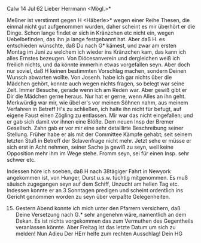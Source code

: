  Calw 14 Jul 62
Lieber Herrmann <Mögl.>*

Meßner ist verstimmt gegen H <Häberle>* wegen einer Reihe Thesen, die einmal nicht gut aufgenommen wurden, daher scheint es mir überhört er die Dinge. Schon lange findet er sich in Kränzchen etc nicht ein, wegen Uebelbefinden, das ihn ja lange festgebannt hat. Aber daß H. es entschieden wünschte, daß Du nach G<echingen>* kämest, und zwar am ersten Montag im Juni zu welchem ich wieder ins Kränzchen kam, das kann ich alles Ernstes bezeugen. Von Diöcesanverein und dergleichen weiß ich freilich nichts, und da könnte immerhin etwas vorgefallen seyn. Aber doch nur soviel, daß H keinen bestimmten Vorschlag machen, sondern Deinen Wunsch abwarten wollte. 
Von Josenh. habe ich gar nichts über die Mädchen gehört, konnte auch wegen nichts fragen, so belegt war seine Zeit. Immer Besuche, gerade wenn ich am Reden war. Aber gewiß gibt er Dir die Mädchen gerne heraus. Nur hat er gerne, wenn Alles an ihn geht. Merkwürdig war mir, wie übel er's vor meinen Söhnen nahm, aus meinem Verfahren in Betreff H's zu schließen, ich halte ihn nicht für befugt, auf eigene Faust einen Zögling zu entlassen. Mir war das nicht eingefallen; und er gab sich damit vor ihnen eine Blöße. Dem neuen Insp der Bremer Gesellsch. Zahn gab er vor mir eine sehr detaillirte Beschreibung seiner Stellung. Früher habe er als mit der Committee Kämpfe gehabt; seit seinem letzten Stuß in Betreff der Sclavenfrage nicht mehr. Jetzt sehe er müsse er sich erst in Acht nehmen, seiner Sache ja gewiß zu seyn, weil keine Opposition mehr ihm im Wege stehe. Fromm seyn, sei für einen Insp. sehr schwer etc.

Indessen höre ich soeben, daß H nach 38tägiger Fahrt in Newyork angekommen ist, von Hunger, Durst u.s.w. tüchtig mitgenommen. Es muß säuisch zugegangen seyn auf dem Schiff, Unzucht am hellen Tag etc. Indessen konnte er an 3 Sonntagen predigen und scheint ordentlich ins Gericht genommen worden zu seyn über verpaßte Gelegenheiten.

15. Gestern Abend konnte ich mich unter den Pfarrern versichern, daß Deine Versetzung nach G.<Gechingen>* sehr angenehm wäre, namentlich an dem Dekan. Es ist nichts vorgekommen das zum Vermuthen des Gegentheils veranlassen könnte. Aber Freitag ist das letzte Datum um sich zu melden! 
Nun Adieu Der HErr helfe zum rechten Ausschlag!
 Dein HG
